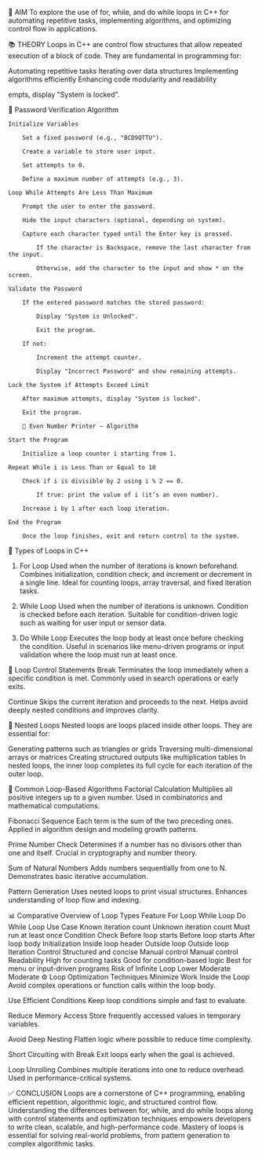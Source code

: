 🎯 AIM
To explore the use of for, while, and do while loops in C++ for automating repetitive tasks, implementing algorithms, and optimizing control flow in applications.

📚 THEORY
Loops in C++ are control flow structures that allow repeated execution of a block of code. They are fundamental in programming for:

Automating repetitive tasks
Iterating over data structures
Implementing algorithms efficiently
Enhancing code modularity and readability

empts, display "System is locked".

🔐 Password Verification Algorithm

    Initialize Variables

        Set a fixed password (e.g., "BCD9QTTU").

        Create a variable to store user input.

        Set attempts to 0.

        Define a maximum number of attempts (e.g., 3).

    Loop While Attempts Are Less Than Maximum

        Prompt the user to enter the password.

        Hide the input characters (optional, depending on system).

        Capture each character typed until the Enter key is pressed.

            If the character is Backspace, remove the last character from the input.

            Otherwise, add the character to the input and show * on the screen.

    Validate the Password

        If the entered password matches the stored password:

            Display "System is Unlocked".

            Exit the program.

        If not:

            Increment the attempt counter.

            Display "Incorrect Password" and show remaining attempts.

    Lock the System if Attempts Exceed Limit

        After maximum attempts, display "System is locked".

        Exit the program.

        🔢 Even Number Printer – Algorithm

    Start the Program

        Initialize a loop counter i starting from 1.

    Repeat While i is Less Than or Equal to 10

        Check if i is divisible by 2 using i % 2 == 0.

            If true: print the value of i (it’s an even number).

        Increase i by 1 after each loop iteration.

    End the Program

        Once the loop finishes, exit and return control to the system.
        
🔄 Types of Loops in C++
1. For Loop
Used when the number of iterations is known beforehand.
Combines initialization, condition check, and increment or decrement in a single line.
Ideal for counting loops, array traversal, and fixed iteration tasks.

2. While Loop
Used when the number of iterations is unknown.
Condition is checked before each iteration.
Suitable for condition-driven logic such as waiting for user input or sensor data.

3. Do While Loop
Executes the loop body at least once before checking the condition.
Useful in scenarios like menu-driven programs or input validation where the loop must run at least once.

🧭 Loop Control Statements
Break
Terminates the loop immediately when a specific condition is met.
Commonly used in search operations or early exits.

Continue
Skips the current iteration and proceeds to the next.
Helps avoid deeply nested conditions and improves clarity.

🔁 Nested Loops
Nested loops are loops placed inside other loops. They are essential for:

Generating patterns such as triangles or grids
Traversing multi-dimensional arrays or matrices
Creating structured outputs like multiplication tables
In nested loops, the inner loop completes its full cycle for each iteration of the outer loop.

🧠 Common Loop-Based Algorithms
Factorial Calculation
Multiplies all positive integers up to a given number.
Used in combinatorics and mathematical computations.

Fibonacci Sequence
Each term is the sum of the two preceding ones.
Applied in algorithm design and modeling growth patterns.

Prime Number Check
Determines if a number has no divisors other than one and itself.
Crucial in cryptography and number theory.

Sum of Natural Numbers
Adds numbers sequentially from one to N.
Demonstrates basic iterative accumulation.

Pattern Generation
Uses nested loops to print visual structures.
Enhances understanding of loop flow and indexing.

📊 Comparative Overview of Loop Types
Feature	For Loop	While Loop	Do While Loop
Use Case	Known iteration count	Unknown iteration count	Must run at least once
Condition Check	Before loop starts	Before loop starts	After loop body
Initialization	Inside loop header	Outside loop	Outside loop
Iteration Control	Structured and concise	Manual control	Manual control
Readability	High for counting tasks	Good for condition-based logic	Best for menu or input-driven programs
Risk of Infinite Loop	Lower	Moderate	Moderate
⚙️ Loop Optimization Techniques
Minimize Work Inside the Loop
Avoid complex operations or function calls within the loop body.

Use Efficient Conditions
Keep loop conditions simple and fast to evaluate.

Reduce Memory Access
Store frequently accessed values in temporary variables.

Avoid Deep Nesting
Flatten logic where possible to reduce time complexity.

Short Circuiting with Break
Exit loops early when the goal is achieved.

Loop Unrolling
Combines multiple iterations into one to reduce overhead.
Used in performance-critical systems.

✅ CONCLUSION
Loops are a cornerstone of C++ programming, enabling efficient repetition, algorithmic logic, and structured control flow. Understanding the differences between for, while, and do while loops along with control statements and optimization techniques empowers developers to write clean, scalable, and high-performance code. Mastery of loops is essential for solving real-world problems, from pattern generation to complex algorithmic tasks.
